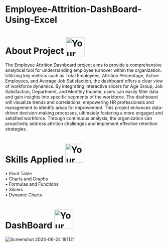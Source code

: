 # Employee-Attrition-DashBoard-Using-Excel
# About Project <img src ="https://github.com/user-attachments/assets/eb0023a4-4d6e-4366-be3a-189a7aff46bd" width="60" height="60" alt="Your Image" style="vertical-align:bottom">

The Employee Attrition Dashboard project aims to provide a comprehensive analytical tool for understanding employee turnover within the organization. Utilizing key metrics such as Total Employees, Attrition Percentage, Active Employees, and Average Job Satisfaction, the dashboard offers a clear view of workforce dynamics. By integrating interactive slicers for Age Group, Job Satisfaction, Department, and Monthly Income, users can easily filter data and gain insights into specific segments of the workforce. The dashboard will visualize trends and correlations, empowering HR professionals and management to identify areas for improvement. This project enhances data-driven decision-making processes, ultimately fostering a more engaged and satisfied workforce. Through continuous analysis, the organization can proactively address attrition challenges and implement effective retention strategies.



# Skills Applied <img src ="https://github.com/user-attachments/assets/a7077263-b0a5-4d8b-b70c-74d85614fac4" width="60" height="60" alt = "Your Image">

• Pivot Table<br/>
• Charts and Graphs<br/>
• Formulas and Functions<br/>
• Slicers<br/>
• Dynamic Charts<br/>


# DashBoard <img src ="https://github.com/user-attachments/assets/07ebdd68-5c80-4631-9ef0-8e37d996547c" width="60" height="60" alt = "Your Image"> 
![Screenshot 2024-09-24 181121](https://github.com/user-attachments/assets/b159af38-6009-4002-8a7b-863ac3113156)
